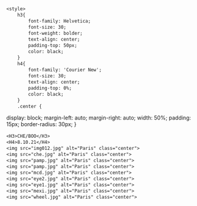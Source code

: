 
<html lang="en">
<head>
    <meta name="viewport" content="width=device-width, initial-scale=1">
    <link href="bootstrap.css" rel="stylesheet">

    <style>
        h3{
            font-family: Helvetica;
            font-size: 30;
            font-weight: bolder;
            text-align: center;
            padding-top: 50px;
            color: black;
        }
        h4{
            font-family: 'Courier New';
            font-size: 30;    
            text-align: center;
            padding-top: 0%;
            color: black;
        }
        .center {
  display: block;
  margin-left: auto;
  margin-right: auto;
  width: 50%;
  padding: 15px;
  border-radius: 30px;
}
    </style>
</head>
<body>
    <div class="row">
    <div class="col-lg-3">
    </div>
<div class="col-lg-6" id ="name">
    
    <H3>CHE/BOO</H3>
    <H4>8.10.21</H4>
    <img src="img012.jpg" alt="Paris" class="center">
    <img src="che.jpg" alt="Paris" class="center">
    <img src="pamp.jpg" alt="Paris" class="center">
    <img src="pamp.jpg" alt="Paris" class="center">
    <img src="mcd.jpg" alt="Paris" class="center">
    <img src="eye2.jpg" alt="Paris" class="center">
    <img src="eye1.jpg" alt="Paris" class="center">
    <img src="mexi.jpg" alt="Paris" class="center">
    <img src="wheel.jpg" alt="Paris" class="center">
</div>
<div class="col-lg-3">
</div>
</div>
</body>
</html>

